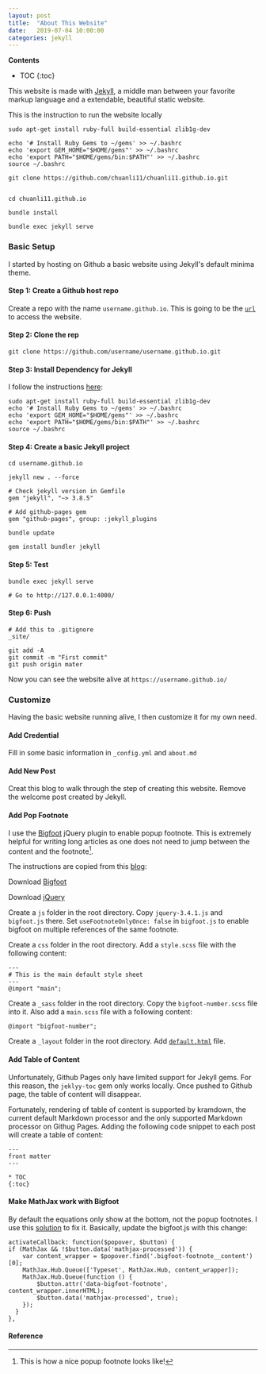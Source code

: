 ```yaml
---
layout: post
title:  "About This Website"
date:   2019-07-04 10:00:00
categories: jekyll
---
```


**Contents**
* TOC
{:toc}

This website is made with [Jekyll](https://jekyllrb.com/), a middle man between your favorite markup language and a extendable, beautiful static website.

This is the instruction to run the website locally

```
sudo apt-get install ruby-full build-essential zlib1g-dev

echo '# Install Ruby Gems to ~/gems' >> ~/.bashrc
echo 'export GEM_HOME="$HOME/gems"' >> ~/.bashrc
echo 'export PATH="$HOME/gems/bin:$PATH"' >> ~/.bashrc
source ~/.bashrc

git clone https://github.com/chuanli11/chuanli11.github.io.git


cd chuanli11.github.io

bundle install

bundle exec jekyll serve
```


### Basic Setup

I started by hosting on Github a basic website using Jekyll's default minima theme.

#### Step 1: Create a Github host repo

Create a repo with the name `username.github.io`. This is going to be the [`url`](https://chuanli11.github.io/) to access the website.

#### Step 2: Clone the rep

```
git clone https://github.com/username/username.github.io.git
```
#### Step 3: Install Dependency for Jekyll

I follow the instructions [here](https://jekyllrb.com/docs/installation/ubuntu/):

```
sudo apt-get install ruby-full build-essential zlib1g-dev
echo '# Install Ruby Gems to ~/gems' >> ~/.bashrc
echo 'export GEM_HOME="$HOME/gems"' >> ~/.bashrc
echo 'export PATH="$HOME/gems/bin:$PATH"' >> ~/.bashrc
source ~/.bashrc
```

#### Step 4: Create a basic Jekyll project

```
cd username.github.io

jekyll new . --force

# Check jekyll version in Gemfile
gem "jekyll", "~> 3.8.5"

# Add github-pages gem
gem "github-pages", group: :jekyll_plugins

bundle update

gem install bundler jekyll
```

#### Step 5: Test 

```
bundle exec jekyll serve

# Go to http://127.0.0.1:4000/
```

#### Step 6: Push

```
# Add this to .gitignore
_site/

git add -A
git commit -m "First commit"
git push origin mater
```
Now you can see the website alive at `https://username.github.io/`


### Customize
Having the basic website running alive, I then customize it for my own need.


#### Add Credential
Fill in some basic information in `_config.yml` and `about.md`

#### Add New Post
Creat this blog to walk through the step of creating this website. Remove the welcome post created by Jekyll.

#### Add Pop Footnote
I use the [Bigfoot](http://www.bigfootjs.com/) jQuery plugin to enable popup footnote. This is extremely helpful for writing long articles as one does not need to jump between the content and the footnote[^BigFoot].

The instructions are copied from this [blog](https://sherif.io/2014/11/07/Bigfoot-in-Jekyll.html):

Download [Bigfoot](http://www.bigfootjs.com/)

Download [jQuery](https://code.jquery.com/jquery-3.4.1.min.js) 

Create a `js` folder in the root directory. Copy `jquery-3.4.1.js` and `bigfoot.js` there. Set `useFootnoteOnlyOnce: false` in `bigfoot.js` to enable bigfoot on multiple references of the same footnote.


Create a `css` folder in the root directory. Add a `style.scss` file with the following content:

```
---
# This is the main default style sheet
---
@import "main";
```

Create a `_sass` folder in the root directory. Copy the `bigfoot-number.scss` file into it. Also add a `main.scss` file with a following content:

```
@import "bigfoot-number";
```

Create a `_layout` folder in the root directory. Add [`default.html`](https://github.com/chuanli11/chuanli11.github.io/blob/master/_layouts/default.html) file.



#### Add Table of Content

Unfortunately, Github Pages only have limited support for Jekyll gems. For this reason, the `jeklyy-toc` gem only works locally. Once pushed to Github page, the table of content will disappear. 

Fortunately, rendering of table of content is supported by kramdown, the current default Markdown processor and the only supported Markdown processor on Githug Pages. Adding the following code snippet to each post will create a table of content:

```
---
front matter
---

* TOC
{:toc}
```

#### Make MathJax work with Bigfoot

By default the equations only show at the bottom, not the popup footnotes. I use this [solution](https://esham.io/2014/07/mathjax-and-bigfoot) to fix it. Basically, update the bigfoot.js with this change:

```
activateCallback: function($popover, $button) {
if (MathJax && !$button.data('mathjax-processed')) {
    var content_wrapper = $popover.find('.bigfoot-footnote__content')[0];
    MathJax.Hub.Queue(['Typeset', MathJax.Hub, content_wrapper]);
    MathJax.Hub.Queue(function () {
        $button.attr('data-bigfoot-footnote', content_wrapper.innerHTML);
        $button.data('mathjax-processed', true);
    });
  }
},
```
#### Reference

[^BigFoot]: This is how a nice popup footnote looks like!